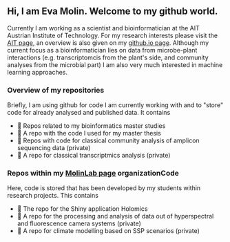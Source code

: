 <!---
evasehr/evasehr is a ✨ special ✨ repository because its `README.md` (this file) appears on your GitHub profile.
You can click the Preview link to take a look at your changes.
--->

## Hi, I am Eva Molin. Welcome to my github world. 

Currently I am working as a scientist and bioinformatician at the AIT Austrian Institute of Technology. 
For my research interests please visit the <a href="https://www.ait.ac.at/en/research-topics/translate-to-english-bioresources/translate-to-english-improving-plant-quality"> AIT page</a>, an overview is also given on my <a href="https://evasehr.github.io"> github.io page</a>.
Although my current focus as a bioinformatician lies on data from microbe-plant interactions (e.g. transcriptomcis from the plant's side, 
and community analyses from the microbial part) I am also very much interested in machine learning approaches. 

### Overview of my repositories
Briefly, I am using github for code I am currently working with and to "store" code for already analysed and published data. 
It contains

- 🌱 Repos related to my bioinformatics master studies 
- 🌱 A repo with the code I used for my master thesis
- 🌱 Repos with code for classical community analysis of amplicon sequencing data (private)
- 🌱 A repo for classical transcriptmics analysis (private)

### Repos within my <a href="https://github.com/MolinLab"> MolinLab page</a> organizationCode 
Here, code is stored that has been developed by my students within research projects. 
This contains

- 🌱 The repo for the Shiny application Holomics
- 🌱 A repo for the processing and analysis of data out of hyperspectral and fluorescence camera systems (private)
- 🌱 A repo for climate modelling based on SSP scenarios (private)
 
